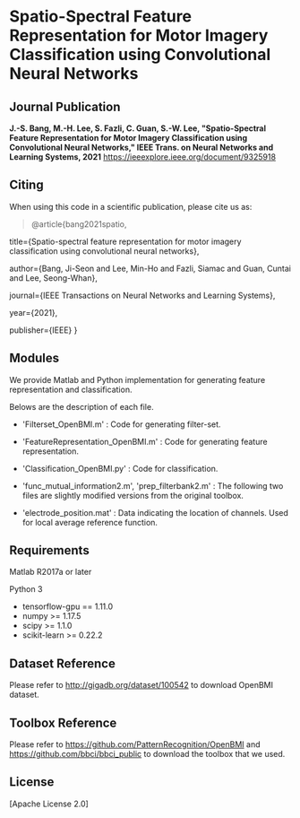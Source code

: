 # Spatio-Spectral Feature Representation for Motor Imagery Classification using Convolutional Neural Networks

## Journal Publication

**J.-S. Bang, M.-H. Lee, S. Fazli, C. Guan, S.-W. Lee, "Spatio-Spectral Feature Representation for Motor Imagery Classification using Convolutional Neural Networks," IEEE Trans. on Neural Networks and Learning Systems, 2021**
https://ieeexplore.ieee.org/document/9325918



## Citing
When using this code in a scientific publication, please cite us as:

>@article{bang2021spatio,

  title={Spatio-spectral feature representation for motor imagery classification using convolutional neural networks},
  
  author={Bang, Ji-Seon and Lee, Min-Ho and Fazli, Siamac and Guan, Cuntai and Lee, Seong-Whan},
  
  journal={IEEE Transactions on Neural Networks and Learning Systems},
  
  year={2021},
  
  publisher={IEEE}
}


## Modules
 We provide Matlab and Python implementation for generating feature representation and classification.

 Belows are the description of each file.
 

 - 'Filterset_OpenBMI.m' : Code for generating filter-set. 

 - 'FeatureRepresentation_OpenBMI.m' : Code for generating feature representation.

 - 'Classification_OpenBMI.py' : Code for classification.

 - 'func_mutual_information2.m', 'prep_filterbank2.m' : The following two files are slightly modified versions from the original toolbox.

 - 'electrode_position.mat' : Data indicating the location of channels. Used for local average reference function.

## Requirements
Matlab R2017a or later

Python 3 

 - tensorflow-gpu == 1.11.0
 - numpy >= 1.17.5
 - scipy >= 1.1.0
 - scikit-learn >= 0.22.2

## Dataset Reference
Please refer to http://gigadb.org/dataset/100542 to download OpenBMI dataset.


## Toolbox Reference
Please refer to https://github.com/PatternRecognition/OpenBMI and 
https://github.com/bbci/bbci_public to download the toolbox that we used.


## License
[Apache License 2.0]

